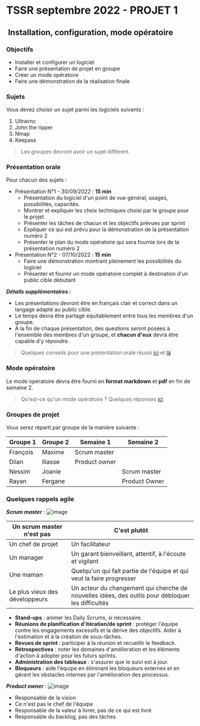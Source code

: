 # TSSR septembre 2022 - PROJET 1

##  Installation, configuration, mode opératoire

### Objectifs

* Installer et configurer un logiciel
* Faire une présentation de projet en groupe
* Créer un mode opératoire
* Faire une démonstration de la réalisation finale

### Sujets

Vous devez choisir un sujet parmi les logiciels suivants :

1. Ultravnc
2. John the ripper
3. Nmap
4. Keepass

> Les groupes devront avoir un sujet différent.

### Présentation orale

Pour chacun des sujets :

* Présentation N°1 - 30/09/2022 : **15 min**
  * Présentation du logiciel d'un point de vue général, usages, possibilités, capacités.
  * Montrer et expliquer les choix techniques choisi par le groupe pour le projet
  * Présenter les tâches de chacun et les objectifs prévues par sprint
  * Expliquer ce qui est prévu pour la démonstration de la présentation numéro 2
  * Présenter le plan du mode opératoire qui sera fournie lors de la présentation numéro 2
* Présentation N°2 - 07/10/2022 : **15 min**
  * Faire une démonstration montrant pleinement les possibilités du logiciel
  * Présenter et fournir un mode opératoire complet à destination d'un public cible débutant

***Détails supplémentaires :***

* Les présentations devront être en français clair et correct dans un langage adapté au public cible.
* Le temps devra être partagé equitablement entre tous les membres d'un groupe.
* A la fin de chaque présentation, des questions seront posées à l'ensemble des membres d'un groupe, et **chacun d'eux** devra être capable d'y répondre.

> Quelques conseils pour une présentation orale réussi [ici](https://www.superprof.fr/blog/conseils-pour-reussir-sa-presentation-orale/) et [là](https://www.sfmu.org/upload/70_formation/02_eformation/02_congres/Urgences/urgences2008/donnees/pdf/108_tairraz.pdf)

### Mode opératoire

Le mode opératoire devra être fourni en **format markdown** et **pdf** en fin de semaine 2.

> Qu'est-ce qu'un mode opératoire ? Quelques réponses [ici](https://www.techsmith.fr/blog/processus-procedure-mode-operatoire/)

### Groupes de projet

Vous serez réparti par groupe de la manière suivante :

|   Groupe 1 | Groupe 2   |  Semaine 1   |  Semaine 2    |
| ----       | ----       | ----         | ----          |
| François   | Maxime     | Scrum master |               |
| Dilan      | Iliasse    |Product owner |               |
| Nessim     | Joanie     |              | Scrum master  |
| Rayan      | Fergane    |              | Product Owner |

### Quelques rappels agile

***Scrum master*** :
![image](https://www.tuleap.org/wp-content/uploads/2020/04/bon-scrum-master-fr-tuleap-1024x427.png)

|   Un scrum master n'est pas  | C'est plutôt  |
| ----                            | ----             |
| Un chef de projet               | Un facilitateur  |
| Un manager                      | Un garant bienveillant, attentif, à l'écoute et vigilant |
| Une maman | Quelqu'un qui fait partie de l'équipe et qui veut la faire progresser |
| Le plus vieux des développeurs | Un acteur du changement qui cherche de nouvelles idées, des outils pour débloquer les difficultés |

* **Stand-ups** : animer les Daily Scrums, si nécessaire.
* **Réunions de planification d'itération/de sprint** : protéger l'équipe contre les engagements excessifs et la dérive des objectifs. Aider à l'estimation et à la création de sous-tâches.
* **Revues de sprint** : participer à la réunion et recueillir le feedback.
* **Rétrospectives** : noter les domaines d'amélioration et les éléments d'action à adopter pour les futurs sprints.
* **Administration des tableaux** : s'assurer que le suivi est à jour.
* **Bloqueurs** : aide l'équipe en éliminant les bloqueurs externes et en gérant les obstacles internes par l'amélioration des processus.

***Product owner*** :
![image](https://www.tuleap.org/wp-content/uploads/2020/05/Les-responsabilite%CC%81s-du-PO-no-background-1024x644.png)

* Responsable de la vision
* Ce n'est pas le chef de l'équipe
* Responsable de la valeur à livrer, pas de ce qui est livré
* Responsable du backlog, pas des tâches
